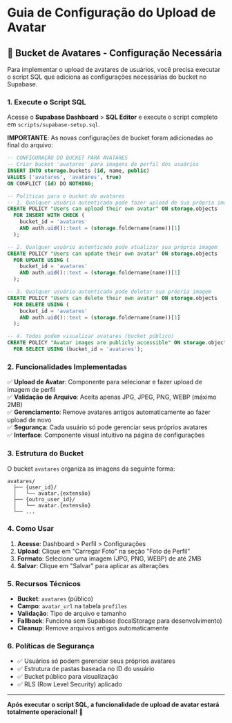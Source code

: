 # Guia de Configuração do Upload de Avatar

## 📸 Bucket de Avatares - Configuração Necessária

Para implementar o upload de avatares de usuários, você precisa executar o script SQL que adiciona as configurações necessárias do bucket no Supabase.

### 1. Execute o Script SQL

Acesse o **Supabase Dashboard** > **SQL Editor** e execute o script completo em `scripts/supabase-setup.sql`.

**IMPORTANTE**: As novas configurações de bucket foram adicionadas ao final do arquivo:

```sql
-- CONFIGURAÇÃO DO BUCKET PARA AVATARES
-- Criar bucket 'avatares' para imagens de perfil dos usuários
INSERT INTO storage.buckets (id, name, public)
VALUES ('avatares', 'avatares', true)
ON CONFLICT (id) DO NOTHING;

-- Políticas para o bucket de avatares
-- 1. Qualquer usuário autenticado pode fazer upload de sua própria imagem
CREATE POLICY "Users can upload their own avatar" ON storage.objects
  FOR INSERT WITH CHECK (
    bucket_id = 'avatares'
    AND auth.uid()::text = (storage.foldername(name))[1]
  );

-- 2. Qualquer usuário autenticado pode atualizar sua própria imagem
CREATE POLICY "Users can update their own avatar" ON storage.objects
  FOR UPDATE USING (
    bucket_id = 'avatares'
    AND auth.uid()::text = (storage.foldername(name))[1]
  );

-- 3. Qualquer usuário autenticado pode deletar sua própria imagem
CREATE POLICY "Users can delete their own avatar" ON storage.objects
  FOR DELETE USING (
    bucket_id = 'avatares'
    AND auth.uid()::text = (storage.foldername(name))[1]
  );

-- 4. Todos podem visualizar avatares (bucket público)
CREATE POLICY "Avatar images are publicly accessible" ON storage.objects
  FOR SELECT USING (bucket_id = 'avatares');
```

### 2. Funcionalidades Implementadas

✅ **Upload de Avatar**: Componente para selecionar e fazer upload de imagem de perfil  
✅ **Validação de Arquivo**: Aceita apenas JPG, JPEG, PNG, WEBP (máximo 2MB)  
✅ **Gerenciamento**: Remove avatares antigos automaticamente ao fazer upload de novo  
✅ **Segurança**: Cada usuário só pode gerenciar seus próprios avatares  
✅ **Interface**: Componente visual intuitivo na página de configurações

### 3. Estrutura do Bucket

O bucket `avatares` organiza as imagens da seguinte forma:

```
avatares/
  ├── {user_id}/
  │   └── avatar.{extensão}
  ├── {outro_user_id}/
  │   └── avatar.{extensão}
  └── ...
```

### 4. Como Usar

1. **Acesse**: Dashboard > Perfil > Configurações
2. **Upload**: Clique em "Carregar Foto" na seção "Foto de Perfil"
3. **Formato**: Selecione uma imagem (JPG, PNG, WEBP) de até 2MB
4. **Salvar**: Clique em "Salvar" para aplicar as alterações

### 5. Recursos Técnicos

- **Bucket**: `avatares` (público)
- **Campo**: `avatar_url` na tabela `profiles`
- **Validação**: Tipo de arquivo e tamanho
- **Fallback**: Funciona sem Supabase (localStorage para desenvolvimento)
- **Cleanup**: Remove arquivos antigos automaticamente

### 6. Políticas de Segurança

- ✅ Usuários só podem gerenciar seus próprios avatares
- ✅ Estrutura de pastas baseada no ID do usuário
- ✅ Bucket público para visualização
- ✅ RLS (Row Level Security) aplicado

---

**Após executar o script SQL, a funcionalidade de upload de avatar estará totalmente operacional!** 🚀
